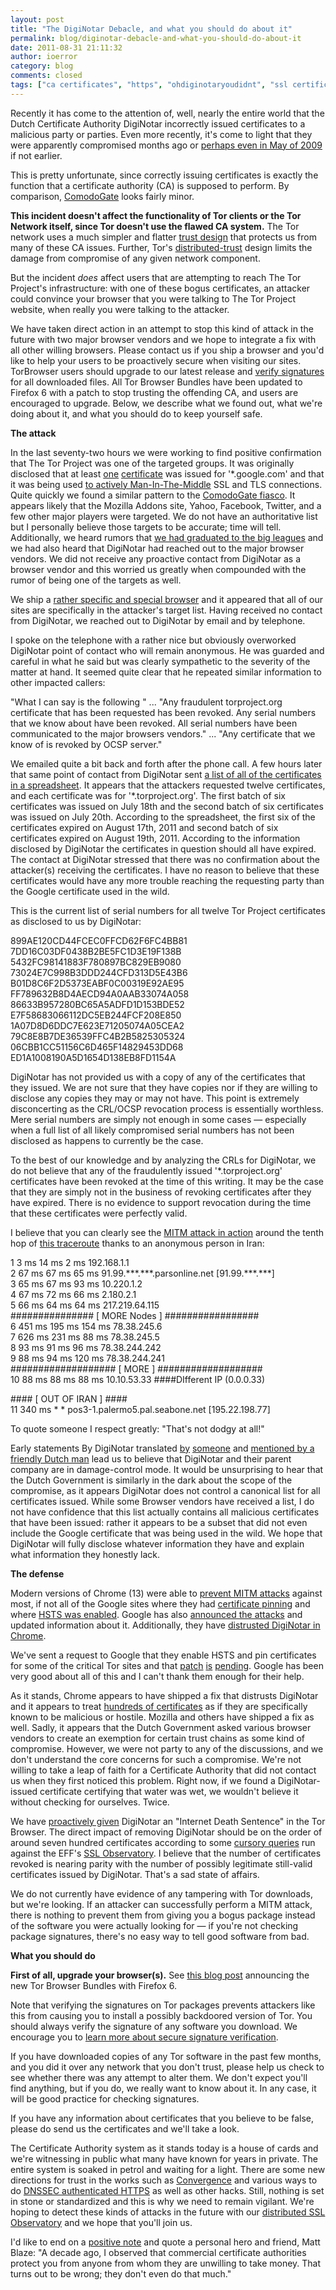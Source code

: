 ```yaml
---
layout: post
title: "The DigiNotar Debacle, and what you should do about it"
permalink: blog/diginotar-debacle-and-what-you-should-do-about-it
date: 2011-08-31 21:11:32
author: ioerror
category: blog
comments: closed
tags: ["ca certificates", "https", "ohdiginotaryoudidnt", "ssl certifications", "tor client safety", "tor network safety", "tor project website"]
---
```


Recently it has come to the attention of, well, nearly the entire world that the Dutch Certificate Authority DigiNotar incorrectly issued certificates to a malicious party or parties. Even more recently, it's come to light that they were apparently compromised months ago or [perhaps even in May of 2009](http://www.f-secure.com/weblog/archives/00002228.html) if not earlier.

This is pretty unfortunate, since correctly issuing certificates is exactly the function that a certificate authority (CA) is supposed to perform. By comparison, [ComodoGate](https://blog.torproject.org/blog/detecting-certificate-authority-compromises-and-web-browser-collusion) looks fairly minor.

**This incident doesn't affect the functionality of Tor clients or the Tor Network itself, since Tor doesn't use the flawed CA system.** The Tor network uses a much simpler and flatter [trust design](https://www.torproject.org/docs/faq#KeyManagement) that protects us from many of these CA issues. Further, Tor's [distributed-trust](https://www.torproject.org/images/htw2.png) design limits the damage from compromise of any given network component.

But the incident *does* affect users that are attempting to reach The Tor Project's infrastructure: with one of these bogus certificates, an attacker could convince your browser that you were talking to The Tor Project website, when really you were talking to the attacker.

We have taken direct action in an attempt to stop this kind of attack in the future with two major browser vendors and we hope to integrate a fix with all other willing browsers. Please contact us if you ship a browser and you'd like to help your users to be proactively secure when visiting our sites. TorBrowser users should upgrade to our latest release and [verify signatures](https://www.torproject.org/docs/verifying-signatures.html.en) for all downloaded files. All Tor Browser Bundles have been updated to Firefox 6 with a patch to stop trusting the offending CA, and users are encouraged to upgrade. Below, we describe what we found out, what we're doing about it, and what you should do to keep yourself safe.

**The attack**

In the last seventy-two hours we were working to find positive confirmation that The Tor Project was one of the targeted groups. It was originally disclosed that at least [one](http://pastebin.com/ff7Yg663) [certificate](https://blog.torproject.org/files/google.com_.crt_.txt) was issued for '\*.google.com' and that it was being used [to actively Man-In-The-Middle](https://www.google.com/support/forum/p/gmail/thread?tid=2da6158b094b225a&hl=en) SSL and TLS connections. Quite quickly we found a similar pattern to the [ComodoGate fiasco](https://blog.torproject.org/blog/detecting-certificate-authority-compromises-and-web-browser-collusion). It appears likely that the Mozilla Addons site, Yahoo, Facebook, Twitter, and a few other major players were targeted. We do not have an authoritative list but I personally believe those targets to be accurate; time will tell. Additionally, we heard rumors that [we had graduated to the big leagues](http://www.nu.nl/internet/2603449/mogelijk-nepsoftware-verspreid-naast-aftappen-gmail.html) and we had also heard that DigiNotar had reached out to the major browser vendors. We did not receive any proactive contact from DigiNotar as a browser vendor and this worried us greatly when compounded with the rumor of being one of the targets as well.

We ship a [rather specific and special browser](https://www.torproject.org/projects/torbrowser.html) and it appeared that all of our sites are specifically in the attacker's target list. Having received no contact from DigiNotar, we reached out to DigiNotar by email and by telephone.

I spoke on the telephone with a rather nice but obviously overworked DigiNotar point of contact who will remain anonymous. He was guarded and careful in what he said but was clearly sympathetic to the severity of the matter at hand. It seemed quite clear that he repeated similar information to other impacted callers:

"What I can say is the following " ... "Any fraudulent torproject.org certificate that has been requested has been revoked. Any serial numbers that we know about have been revoked. All serial numbers have been communicated to the major browsers vendors." ... "Any certificate that we know of is revoked by OCSP server."

We emailed quite a bit back and forth after the phone call. A few hours later that same point of contact from DigiNotar sent [a list of all of the certificates in a spreadsheet](https://blog.torproject.org/files/DigiNotar-Tor-serial-list.xls). It appears that the attackers requested twelve certificates, and each certificate was for '\*.torproject.org'. The first batch of six certificates was issued on July 18th and the second batch of six certificates was issued on July 20th. According to the spreadsheet, the first six of the certificates expired on August 17th, 2011 and second batch of six certificates expired on August 19th, 2011. According to the information disclosed by DigiNotar the certificates in question should all have expired. The contact at DigiNotar stressed that there was no confirmation about the attacker(s) receiving the certificates. I have no reason to believe that these certificates would have any more trouble reaching the requesting party than the Google certificate used in the wild.

This is the current list of serial numbers for all twelve Tor Project certificates as disclosed to us by DigiNotar:

899AE120CD44FCEC0FFCD62F6FC4BB81  
 7DD16C03DF0438B2BE5FC1D3E19F138B  
 5432FC98141883F780897BC829EB9080  
 73024E7C998B3DDD244CFD313D5E43B6  
 B01D8C6F2D5373EABF0C00319E92AE95  
 FF789632B8D4AECD94A0AAB33074A058  
 86633B957280BC65A5ADFD1D153BDE52  
 E7F58683066112DC5EB244FCF208E850  
 1A07D8D6DDC7E623E71205074A05CEA2  
 79C8E8B7DE36539FFC4B2B5825305324  
 06CBB1CC51156C6D465F14829453DD68  
 ED1A1008190A5D1654D138EB8FD1154A

DigiNotar has not provided us with a copy of any of the certificates that they issued. We are not sure that they have copies nor if they are willing to disclose any copies they may or may not have. This point is extremely disconcerting as the CRL/OCSP revocation process is essentially worthless. Mere serial numbers are simply not enough in some cases — especially when a full list of all likely compromised serial numbers has not been disclosed as happens to currently be the case.

To the best of our knowledge and by analyzing the CRLs for DigiNotar, we do not believe that any of the fraudulently issued '\*.torproject.org' certificates have been revoked at the time of this writing. It may be the case that they are simply not in the business of revoking certificates after they have expired. There is no evidence to support revocation during the time that these certificates were perfectly valid.

I believe that you can clearly see the [MITM attack in action](http://pastebin.com/rqwnJvn4) around the tenth hop of [this traceroute](https://blog.torproject.org/files/traceroutes-inside-iran.txt) thanks to an anonymous person in Iran:

1 3 ms 14 ms 2 ms 192.168.1.1  
 2 67 ms 67 ms 65 ms 91.99.\*\*\*.\*\*\*.parsonline.net [91.99.\*\*\*.\*\*\*]  
 3 65 ms 67 ms 93 ms 10.220.1.2  
 4 67 ms 72 ms 66 ms 2.180.2.1  
 5 66 ms 64 ms 64 ms 217.219.64.115  
 \#\#\#\#\#\#\#\#\#\#\#\#\#\#\# [ MORE Nodes ] \#\#\#\#\#\#\#\#\#\#\#\#\#\#\#\#\#  
 6 451 ms 195 ms 154 ms 78.38.245.6  
 7 626 ms 231 ms 88 ms 78.38.245.5  
 8 93 ms 91 ms 96 ms 78.38.244.242  
 9 88 ms 94 ms 120 ms 78.38.244.241  
 \#\#\#\#\#\#\#\#\#\#\#\#\#\#\#\#\#\#\# [ MORE ] \#\#\#\#\#\#\#\#\#\#\#\#\#\#\#\#\#\#\#  
 10 88 ms 88 ms 88 ms 10.10.53.33 \#\#\#\#DIfferent IP (0.0.0.33)

\#\#\#\# [ OUT OF IRAN ] \#\#\#\#  
 11 340 ms \* \* pos3-1.palermo5.pal.seabone.net [195.22.198.77]

To quote someone I respect greatly: "That's not dodgy at all!"

Early statements By DigiNotar translated [by](http://pastebin.com/JTpA1tJ6) [someone](https://blog.torproject.org/files/translation-of-press-release.txt) and [mentioned by a friendly Dutch man](https://twitter.com/#!/rop_g/status/108643861697531904) lead us to believe that DigiNotar and their parent company are in damage-control mode. It would be unsurprising to hear that the Dutch Government is similarly in the dark about the scope of the compromise, as it appears DigiNotar does not control a canonical list for all certificates issued. While some Browser vendors have received a list, I do not have confidence that this list actually contains all malicious certificates that have been issued: rather it appears to be a subset that did not even include the Google certificate that was being used in the wild. We hope that DigiNotar will fully disclose whatever information they have and explain what information they honestly lack.

**The defense**

Modern versions of Chrome (13) were able to [prevent MITM attacks](https://blog.torproject.org/files/gmail_certificate_error.jpg) against most, if not all of the Google sites where they had [certificate pinning](http://www.imperialviolet.org/2011/05/04/pinning.html) and where [HSTS was enabled](https://secure.wikimedia.org/wikipedia/en/wiki/HTTP_Strict_Transport_Security). Google has also [announced the attacks](http://googleonlinesecurity.blogspot.com/2011/08/update-on-attempted-man-in-middle.html) and updated information about it. Additionally, they have [distrusted DigiNotar in Chrome](http://codereview.chromium.org/7795014).

We've sent a request to Google that they enable HSTS and pin certificates for some of the critical Tor sites and that [patch](http://codereview.chromium.org/7818002) [is](http://codereview.chromium.org/7818002/patch/1/3) [pending](http://codereview.chromium.org/7818002/patch/1/2). Google has been very good about all of this and I can't thank them enough for their help.

As it stands, Chrome appears to have shipped a fix that distrusts DigiNotar and it appears to treat [hundreds of certificates](http://codereview.chromium.org/7791032/diff/2001/net/base/x509_certificate.cc) as if they are specifically known to be malicious or hostile. Mozilla and others have shipped a fix as well. Sadly, it appears that the Dutch Government asked various browser vendors to create an exemption for certain trust chains as some kind of compromise. However, we were not party to any of the discussions, and we don't understand the core concerns for such a compromise. We're not willing to take a leap of faith for a Certificate Authority that did not contact us when they first noticed this problem. Right now, if we found a DigiNotar-issued certificate certifying that water was wet, we wouldn't believe it without checking for ourselves. Twice.

We have [proactively given](https://gitweb.torproject.org/torbrowser.git/commit/0be3b043afa0e54d207f603a3bf3716f6165caa1) DigiNotar an "Internet Death Sentence" in the Tor Browser. The direct impact of removing DigiNotar should be on the order of around seven hundred certificates according to some [cursory queries](https://twitter.com/#!/nocombat/status/108951156377661441) run against the EFF's [SSL Observatory](https://www.eff.org/observatory). I believe that the number of certificates revoked is nearing parity with the number of possibly legitimate still-valid certificates issued by DigiNotar. That's a sad state of affairs.

We do not currently have evidence of any tampering with Tor downloads, but we're looking. If an attacker can successfully perform a MITM attack, there is nothing to prevent them from giving you a bogus package instead of the software you were actually looking for — if you're not checking package signatures, there's no easy way to tell good software from bad.

**What you should do**

**First of all, upgrade your browser(s).** See [this blog post](http://blog.torproject.org/blog/new-tor-browser-bundles-4) announcing the new Tor Browser Bundles with Firefox 6.

Note that verifying the signatures on Tor packages prevents attackers like this from causing you to install a possibly backdoored version of Tor. You should always verify the signature of any software you download. We encourage you to [learn more about secure signature verification](https://www.torproject.org/docs/verifying-signatures.html.en).

If you have downloaded copies of any Tor software in the past few months, and you did it over any network that you don't trust, please help us check to see whether there was any attempt to alter them. We don't expect you'll find anything, but if you do, we really want to know about it. In any case, it will be good practice for checking signatures.

If you have any information about certificates that you believe to be false, please do send us the certificates and we'll take a look.

The Certificate Authority system as it stands today is a house of cards and we're witnessing in public what many have known for years in private. The entire system is soaked in petrol and waiting for a light. There are some new directions for trust in the works such as [Convergence](http://convergence.io/details.html) and various ways to do [DNSSEC authenticated HTTPS](http://www.imperialviolet.org/2011/06/16/dnssecchrome.html) as well as other hacks. Still, nothing is set in stone or standardized and this is why we need to remain vigilant. We're hoping to detect these kinds of attacks in the future with our [distributed SSL Observatory](https://trac.torproject.org/projects/tor/wiki/doc/HTTPSEverywhere/SSLObservatorySubmission) and we hope that you'll join us.

I'd like to end on a [positive note](http://www.crypto.com/blog/spycerts/) and quote a personal hero and friend, Matt Blaze: "A decade ago, I observed that commercial certificate authorities protect you from anyone from whom they are unwilling to take money. That turns out to be wrong; they don't even do that much."
